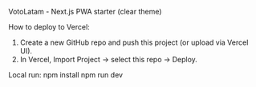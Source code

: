 VotoLatam - Next.js PWA starter (clear theme)

How to deploy to Vercel:
1. Create a new GitHub repo and push this project (or upload via Vercel UI).
2. In Vercel, Import Project -> select this repo -> Deploy.

Local run:
npm install
npm run dev
